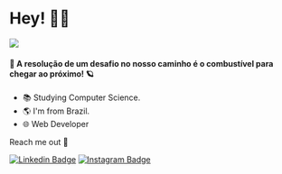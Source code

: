 
<!--
### Hi there 👋

**So1310/So1310** is a ✨ _special_ ✨ repository because its `README.md` (this file) appears on your GitHub profile.

Here are some ideas to get you started:

- 🔭 I’m currently working on ...
- 🌱 I’m currently learning ...
- 👯 I’m looking to collaborate on ...
- 🤔 I’m looking for help with ...
- 💬 Ask me about ...
- 📫 How to reach me: ...
- 😄 Pronouns: ...
- ⚡ Fun fact: ...
-->

# Hey!  👨‍💻

<img src="https://lh3.googleusercontent.com/bSDAvT6HFYKnRKS80cWQ-qRHKJXgeigFDFNqLrBeMqGJ5QU5WfgdfFVB_P-xndqfzHBcmEND7aPez2rOMAMCk_XlrAuqObB8Jr7jiRy0PA3K77R8QqjGIixXLNXheycxDXVjcea2fO2hkDYRazDYDter6-qdK2bf04ZXmWWqRVSpKrUDRZBNdB6pDmbHzvZRMLsePKsy7VHucCn0PgdAvZijJzgOtz24YFGGaz_sXqUL8u1AxN8jtkdzzP2bnv5pMjhBoeEuy6b1pjCxUOrSZTf9qvkjax7BB4G9dk-07W-kCiZf-gV4KGoQxJRNDopxlhDM8qzJE_LU_i9324jsAOnGDLS3k0_hO8x2DqaZf55g9ODAFYIjALN7zuL_9SKU9otM357436DiWlasaJUkUnyfqRGQ5GSv_k25n-38BlsBWbC1Dse6A98nQJem35F3kBUU1PD5iEP5B8gHfvxJfj5nKkDCSKndJu5nTHeBABuDzzSVsV5HhlB-2TMHjvqUHHg2JLPb5HMuUjO3xEYvhh-m-BZgqqGjCoC4SIiGtulUvkigkow1wFDNE4PTd9pqzqQGzIE0DzBB5KqZO2SOBp_GmKg8SfvB6lLxUs6ojwBP5tEvVZePFDT5mO2JEBydmDLZ6wQaPDnZR9UWYlxQ1HFkKbbo-rX2qMdB1lKZ5TeUINuvUZXKGWdir2LqnpIUOIzk0HhEF0BzjGQgv12YFQg=w1581-h515-no?authuser=2">

#### 🚀 A resolução de um desafio no nosso caminho é o combustível para chegar ao próximo! 🪐 

- 📚 Studying Computer Science.
- 🌎 I'm from Brazil.
- 🌐 Web Developer

Reach me out 🔎

[![Linkedin Badge](https://img.shields.io/badge/-LinkedIn-blue?style=flat-square&logo=Linkedin&logoColor=white&link=https://www.linkedin.com/in/lucascnf/detail/contact-info/)](https://www.linkedin.com/in/lucascnf/) [![Instagram Badge](https://img.shields.io/badge/-Instagram-9933ff?style=flat-square&logo=Instagram&logoColor=white&link=https://www.instagram.com/lucas.cnf/)](https://www.instagram.com/lucas.cnf/)
